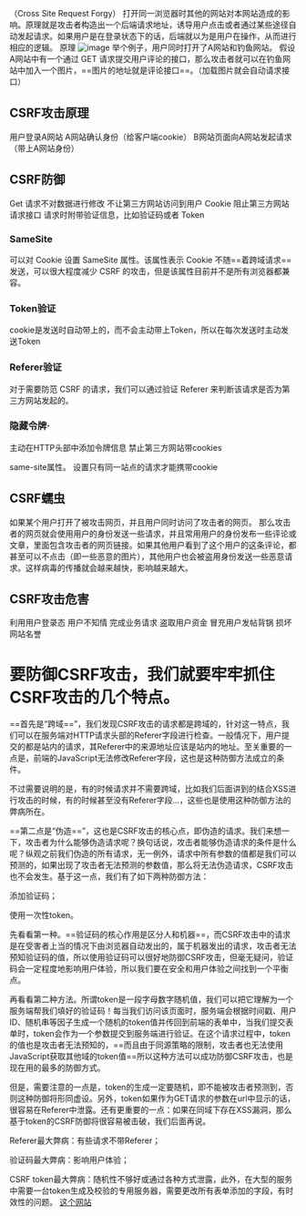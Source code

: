 （Cross Site Request Forgy） 打开同一浏览器时其他的网站对本网站造成的影响。原理就是攻击者构造出一个后端请求地址，诱导用户点击或者通过某些途径自动发起请求。如果用户是在登录状态下的话，后端就以为是用户在操作，从而进行相应的逻辑。 原理
![image](https://pic002.cnblogs.com/img/hyddd/200904/2009040916453171.jpg)
举个例子，用户同时打开了A网站和钓鱼网站。 假设A网站中有一个通过 GET 请求提交用户评论的接口，那么攻击者就可以在钓鱼网站中加入一个图片，==图片的地址就是评论接口==。（加载图片就会自动请求接口）

## CSRF攻击原理
用户登录A网站
A网站确认身份（给客户端cookie）
B网站页面向A网站发起请求（带上A网站身份）
## CSRF防御
Get 请求不对数据进行修改
不让第三方网站访问到用户 Cookie
阻止第三方网站请求接口
请求时附带验证信息，比如验证码或者 Token
### SameSite
可以对 Cookie 设置 SameSite 属性。该属性表示 Cookie 不随==着跨域请求==发送，可以很大程度减少 CSRF 的攻击，但是该属性目前并不是所有浏览器都兼容。
### Token验证
cookie是发送时自动带上的，而不会主动带上Token，所以在每次发送时主动发送Token
### Referer验证
对于需要防范 CSRF 的请求，我们可以通过验证 Referer 来判断该请求是否为第三方网站发起的。
### 隐藏令牌·
主动在HTTP头部中添加令牌信息
禁止第三方网站带cookies

same-site属性。 设置只有同一站点的请求才能携带cookie

## CSRF蠕虫
如果某个用户打开了被攻击网页，并且用户同时访问了攻击者的网页。 那么攻击者的网页就会使用用户的身份发送一些请求，并且常用用户的身份发布一些评论或文章，里面包含攻击者的网页链接。如果其他用户看到了这个用户的这条评论，都甚至可以不点击（即一些恶意的图片），其他用户也会被盗用身份发送一些恶意请求。这样病毒的传播就会越来越快，影响越来越大。

## CSRF攻击危害
利用用户登录态
用户不知情
完成业务请求
盗取用户资金
冒充用户发帖背锅
损坏网站名誉

# 要防御CSRF攻击，我们就要牢牢抓住CSRF攻击的几个特点。

==首先是“跨域==”，我们发现CSRF攻击的请求都是跨域的，针对这一特点，我们可以在服务端对HTTP请求头部的Referer字段进行检查。一般情况下，用户提交的都是站内的请求，其Referer中的来源地址应该是站内的地址。至关重要的一点是，前端的JavaScript无法修改Referer字段，这也是这种防御方法成立的条件。

不过需要说明的是，有的时候请求并不需要跨域，比如我们后面讲到的结合XSS进行攻击的时候，有的时候甚至没有Referer字段…，这些也是使用这种防御方法的弊病所在。

==第二点是“伪造==”，这也是CSRF攻击的核心点，即伪造的请求。我们来想一下，攻击者为什么能够伪造请求呢？换句话说，攻击者能够伪造请求的条件是什么呢？纵观之前我们伪造的所有请求，无一例外，请求中所有参数的值都是我们可以预测的，如果出现了攻击者无法预测的参数值，那么将无法伪造请求，CSRF攻击也不会发生。基于这一点，我们有了如下两种防御方法：

添加验证码；

使用一次性token。

先看看第一种。==验证码的核心作用是区分人和机器==，而CSRF攻击中的请求是在受害者上当的情况下由浏览器自动发出的，属于机器发出的请求，攻击者无法预知验证码的值，所以使用验证码可以很好地防御CSRF攻击，但毫无疑问，验证码会一定程度地影响用户体验，所以我们要在安全和用户体验之间找到一个平衡点。

再看看第二种方法。所谓token是一段字母数字随机值，我们可以把它理解为一个服务端帮我们填好的验证码！每当我们访问该页面时，服务端会根据时间戳、用户ID、随机串等因子生成一个随机的token值并传回到前端的表单中，当我们提交表单时，token会作为一个参数提交到服务端进行验证。在这个请求过程中，token的值也是攻击者无法预知的，==而且由于同源策略的限制，攻击者也无法使用JavaScript获取其他域的token值==所以这种方法可以成功防御CSRF攻击，也是现在用的最多的防御方式。

但是，需要注意的一点是，token的生成一定要随机，即不能被攻击者预测到，否则这种防御将形同虚设。另外，token如果作为GET请求的参数在url中显示的话，很容易在Referer中泄露。还有更重要的一点：如果在同域下存在XSS漏洞，那么基于token的CSRF防御将很容易被击破，我们后面再说。

Referer最大弊病：有些请求不带Referer；

验证码最大弊病：影响用户体验；

CSRF token最大弊病：随机性不够好或通过各种方式泄露，此外，在大型的服务中需要一台token生成及校验的专用服务器，需要更改所有表单添加的字段，有时效性的问题。
[这个网站](https://blog.csdn.net/stpeace/article/details/53512283)